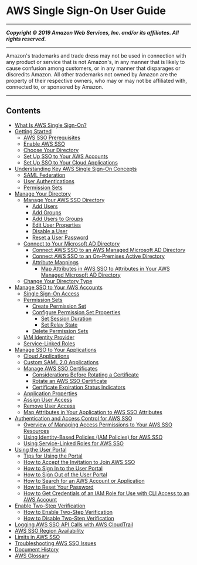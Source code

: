 # AWS Single Sign-On User Guide

-----
*****Copyright &copy; 2019 Amazon Web Services, Inc. and/or its affiliates. All rights reserved.*****

-----
Amazon's trademarks and trade dress may not be used in 
     connection with any product or service that is not Amazon's, 
     in any manner that is likely to cause confusion among customers, 
     or in any manner that disparages or discredits Amazon. All other 
     trademarks not owned by Amazon are the property of their respective
     owners, who may or may not be affiliated with, connected to, or 
     sponsored by Amazon.

-----
## Contents
+ [What Is AWS Single Sign-On?](what-is.md)
+ [Getting Started](getting-started.md)
   + [AWS SSO Prerequisites](prereqs.md)
   + [Enable AWS SSO](step1.md)
   + [Choose Your Directory](step2.md)
   + [Set Up SSO to Your AWS Accounts](step3.md)
   + [Set Up SSO to Your Cloud Applications](step4.md)
+ [Understanding Key AWS Single Sign-On Concepts](understanding-key-concepts.md)
   + [SAML Federation](samlfederationconcept.md)
   + [User Authentications](authconcept.md)
   + [Permission Sets](permissionsetsconcept.md)
+ [Manage Your Directory](manage-your-directory.md)
   + [Manage Your AWS SSO Directory](manage-your-directory-sso.md)
      + [Add Users](addusers.md)
      + [Add Groups](addgroups.md)
      + [Add Users to Groups](adduserstogroups.md)
      + [Edit User Properties](edituser.md)
      + [Disable a User](disableuser.md)
      + [Reset a User Password](resetuserpwd.md)
   + [Connect to Your Microsoft AD Directory](manage-your-directory-connected.md)
      + [Connect AWS SSO to an AWS Managed Microsoft AD Directory](connectawsad.md)
      + [Connect AWS SSO to an On-Premises Active Directory](connectonpremad.md)
      + [Attribute Mappings](attributemappingsconcept.md)
         + [Map Attributes in AWS SSO to Attributes in Your AWS Managed Microsoft AD Directory](mapssoattributestocdattributes.md)
   + [Change Your Directory Type](manage-your-directory-change.md)
+ [Manage SSO to Your AWS Accounts](manage-your-accounts.md)
   + [Single Sign-On Access](useraccess.md)
   + [Permission Sets](permissionsets.md)
      + [Create Permission Set](howtocreatepermissionset.md)
      + [Configure Permission Set Properties](permproperties.md)
         + [Set Session Duration](howtosessionduration.md)
         + [Set Relay State](howtopermrelaystate.md)
      + [Delete Permission Sets](howtoremovepermissionset.md)
   + [IAM Identity Provider](idp.md)
   + [Service-Linked Roles](slrconcept.md)
+ [Manage SSO to Your Applications](manage-your-applications.md)
   + [Cloud Applications](saasapps.md)
   + [Custom SAML 2.0 Applications](samlapps.md)
   + [Manage AWS SSO Certificates](managecerts.md)
      + [Considerations Before Rotating a Certificate](rotatecertconsiderations.md)
      + [Rotate an AWS SSO Certificate](rotatecert.md)
      + [Certificate Expiration Status Indicators](certexpirationindicators.md)
   + [Application Properties](appproperties.md)
   + [Assign User Access](assignuserstoapp.md)
   + [Remove User Access](removeaccessfromapp.md)
   + [Map Attributes in Your Application to AWS SSO Attributes](mapawsssoattributestoapp.md)
+ [Authentication and Access Control for AWS SSO](iam-auth-access.md)
   + [Overview of Managing Access Permissions to Your AWS SSO Resources](iam-auth-access-overview.md)
   + [Using Identity-Based Policies (IAM Policies) for AWS SSO](iam-auth-access-using-id-policies.md)
   + [Using Service-Linked Roles for AWS SSO](using-service-linked-roles.md)
+ [Using the User Portal](using-the-portal.md)
   + [Tips for Using the Portal](portaltips.md)
   + [How to Accept the Invitation to Join AWS SSO](howtoactivateaccount.md)
   + [How to Sign In to the User Portal](howtosignin.md)
   + [How to Sign Out of the User Portal](howtosignout.md)
   + [How to Search for an AWS Account or Application](howtosearchforapp.md)
   + [How to Reset Your Password](howtoresetpassword.md)
   + [How to Get Credentials of an IAM Role for Use with CLI Access to an AWS Account](howtogetcredentials.md)
+ [Enable Two-Step Verification](enable-two-step-verification.md)
   + [How to Enable Two-Step Verification](how-to-enable-two-step.md)
   + [How to Disable Two-Step Verification](how-to-disable-two-step.md)
+ [Logging AWS SSO API Calls with AWS CloudTrail](logging-using-cloudtrail.md)
+ [AWS SSO Region Availability](regions.md)
+ [Limits in AWS SSO](limits.md)
+ [Troubleshooting AWS SSO Issues](troubleshooting.md)
+ [Document History](doc-history.md)
+ [AWS Glossary](glossary.md)
